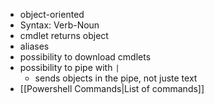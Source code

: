 



- object-oriented
- Syntax: Verb-Noun
- cmdlet returns object
- aliases
- possibility to download cmdlets
- possibility to pipe with `|`
	- sends objects in the pipe, not juste text
- [[Powershell Commands|List of commands]]